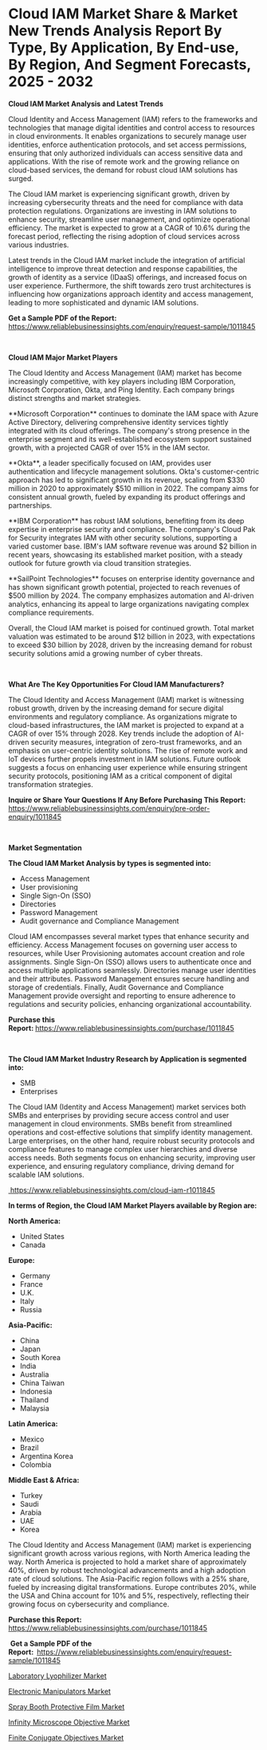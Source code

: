 <p><h1>Cloud IAM Market Share & Market New Trends Analysis Report By Type, By Application, By End-use, By Region, And Segment Forecasts, 2025 - 2032</h1></p><p><strong>Cloud IAM Market Analysis and Latest Trends</strong></p>
<p><p>Cloud Identity and Access Management (IAM) refers to the frameworks and technologies that manage digital identities and control access to resources in cloud environments. It enables organizations to securely manage user identities, enforce authentication protocols, and set access permissions, ensuring that only authorized individuals can access sensitive data and applications. With the rise of remote work and the growing reliance on cloud-based services, the demand for robust cloud IAM solutions has surged.</p><p>The Cloud IAM market is experiencing significant growth, driven by increasing cybersecurity threats and the need for compliance with data protection regulations. Organizations are investing in IAM solutions to enhance security, streamline user management, and optimize operational efficiency. The market is expected to grow at a CAGR of 10.6% during the forecast period, reflecting the rising adoption of cloud services across various industries.</p><p>Latest trends in the Cloud IAM market include the integration of artificial intelligence to improve threat detection and response capabilities, the growth of identity as a service (IDaaS) offerings, and increased focus on user experience. Furthermore, the shift towards zero trust architectures is influencing how organizations approach identity and access management, leading to more sophisticated and dynamic IAM solutions.</p></p>
<p><strong>Get a Sample PDF of the Report:&nbsp;</strong> <a href="https://www.reliablebusinessinsights.com/enquiry/request-sample/1011845?utm_campaign=1873&utm_medium=2&utm_source=Github&utm_content=ia&utm_term=06032025&utm_id=cloud-iam">https://www.reliablebusinessinsights.com/enquiry/request-sample/1011845</a></p>
<p>&nbsp;</p>
<p><strong>Cloud IAM Major Market Players</strong></p>
<p><p>The Cloud Identity and Access Management (IAM) market has become increasingly competitive, with key players including IBM Corporation, Microsoft Corporation, Okta, and Ping Identity. Each company brings distinct strengths and market strategies.</p><p>**Microsoft Corporation** continues to dominate the IAM space with Azure Active Directory, delivering comprehensive identity services tightly integrated with its cloud offerings. The company's strong presence in the enterprise segment and its well-established ecosystem support sustained growth, with a projected CAGR of over 15% in the IAM sector.</p><p>**Okta**, a leader specifically focused on IAM, provides user authentication and lifecycle management solutions. Okta's customer-centric approach has led to significant growth in its revenue, scaling from $330 million in 2020 to approximately $510 million in 2022. The company aims for consistent annual growth, fueled by expanding its product offerings and partnerships.</p><p>**IBM Corporation** has robust IAM solutions, benefiting from its deep expertise in enterprise security and compliance. The company's Cloud Pak for Security integrates IAM with other security solutions, supporting a varied customer base. IBM's IAM software revenue was around $2 billion in recent years, showcasing its established market position, with a steady outlook for future growth via cloud transition strategies.</p><p>**SailPoint Technologies** focuses on enterprise identity governance and has shown significant growth potential, projected to reach revenues of $500 million by 2024. The company emphasizes automation and AI-driven analytics, enhancing its appeal to large organizations navigating complex compliance requirements.</p><p>Overall, the Cloud IAM market is poised for continued growth. Total market valuation was estimated to be around $12 billion in 2023, with expectations to exceed $30 billion by 2028, driven by the increasing demand for robust security solutions amid a growing number of cyber threats.</p></p>
<p>&nbsp;</p>
<p><strong>What Are The Key Opportunities For Cloud IAM Manufacturers?</strong></p>
<p><p>The Cloud Identity and Access Management (IAM) market is witnessing robust growth, driven by the increasing demand for secure digital environments and regulatory compliance. As organizations migrate to cloud-based infrastructures, the IAM market is projected to expand at a CAGR of over 15% through 2028. Key trends include the adoption of AI-driven security measures, integration of zero-trust frameworks, and an emphasis on user-centric identity solutions. The rise of remote work and IoT devices further propels investment in IAM solutions. Future outlook suggests a focus on enhancing user experience while ensuring stringent security protocols, positioning IAM as a critical component of digital transformation strategies.</p></p>
<p><strong>Inquire or Share Your Questions If Any Before Purchasing This Report:</strong> <a href="https://www.reliablebusinessinsights.com/enquiry/pre-order-enquiry/1011845?utm_campaign=1873&utm_medium=2&utm_source=Github&utm_content=ia&utm_term=06032025&utm_id=cloud-iam">https://www.reliablebusinessinsights.com/enquiry/pre-order-enquiry/1011845</a></p>
<p>&nbsp;</p>
<p><strong>Market Segmentation</strong></p>
<p><strong>The Cloud IAM Market Analysis by types is segmented into:</strong></p>
<p><ul><li>Access Management</li><li>User provisioning</li><li>Single Sign-On (SSO)</li><li>Directories</li><li>Password Management</li><li>Audit governance and Compliance Management</li></ul></p>
<p><p>Cloud IAM encompasses several market types that enhance security and efficiency. Access Management focuses on governing user access to resources, while User Provisioning automates account creation and role assignments. Single Sign-On (SSO) allows users to authenticate once and access multiple applications seamlessly. Directories manage user identities and their attributes. Password Management ensures secure handling and storage of credentials. Finally, Audit Governance and Compliance Management provide oversight and reporting to ensure adherence to regulations and security policies, enhancing organizational accountability.</p></p>
<p><strong>Purchase this Report:&nbsp;</strong><a href="https://www.reliablebusinessinsights.com/purchase/1011845?utm_campaign=1873&utm_medium=2&utm_source=Github&utm_content=ia&utm_term=06032025&utm_id=cloud-iam">https://www.reliablebusinessinsights.com/purchase/1011845</a></p>
<p>&nbsp;</p>
<p><strong>The Cloud IAM Market Industry Research by Application is segmented into:</strong></p>
<p><ul><li>SMB</li><li>Enterprises</li></ul></p>
<p><p>The Cloud IAM (Identity and Access Management) market services both SMBs and enterprises by providing secure access control and user management in cloud environments. SMBs benefit from streamlined operations and cost-effective solutions that simplify identity management. Large enterprises, on the other hand, require robust security protocols and compliance features to manage complex user hierarchies and diverse access needs. Both segments focus on enhancing security, improving user experience, and ensuring regulatory compliance, driving demand for scalable IAM solutions.</p></p>
<p><a href="https://www.reliablebusinessinsights.com/cloud-iam-r1011845?utm_campaign=1873&utm_medium=2&utm_source=Github&utm_content=ia&utm_term=06032025&utm_id=cloud-iam">&nbsp;https://www.reliablebusinessinsights.com/cloud-iam-r1011845</a></p>
<p><strong>In terms of Region, the Cloud IAM Market Players available by Region are:</strong></p>
<p>
    <p> <strong> North America: </strong>
        <ul>
            <li>United States</li>
            <li>Canada</li>
        </ul>
        </p> 
    <p> <strong> Europe: </strong>
        <ul>
            <li>Germany</li>
            <li>France</li>
            <li>U.K.</li>
            <li>Italy</li>
            <li>Russia</li>
        </ul>
        </p> 
    <p> <strong> Asia-Pacific: </strong>
        <ul>
            <li>China</li>
            <li>Japan</li>
            <li>South Korea</li>
            <li>India</li>
            <li>Australia</li>
            <li>China Taiwan</li>
            <li>Indonesia</li>
            <li>Thailand</li>
            <li>Malaysia</li>
        </ul>
        </p> 
    <p> <strong> Latin America: </strong>
        <ul>
            <li>Mexico</li>
            <li>Brazil</li>
            <li>Argentina Korea</li>
            <li>Colombia</li>
        </ul>
        </p> 
    <p> <strong> Middle East & Africa: </strong>
        <ul>
            <li>Turkey</li>
            <li>Saudi</li>
            <li>Arabia</li>
            <li>UAE</li>
            <li>Korea</li>
        </ul>
    </p>
    </p>
<p><p>The Cloud Identity and Access Management (IAM) market is experiencing significant growth across various regions, with North America leading the way. North America is projected to hold a market share of approximately 40%, driven by robust technological advancements and a high adoption rate of cloud solutions. The Asia-Pacific region follows with a 25% share, fueled by increasing digital transformations. Europe contributes 20%, while the USA and China account for 10% and 5%, respectively, reflecting their growing focus on cybersecurity and compliance.</p></p>
<p><strong>Purchase this Report: </strong><a href="https://www.reliablebusinessinsights.com/purchase/1011845?utm_campaign=1873&utm_medium=2&utm_source=Github&utm_content=ia&utm_term=06032025&utm_id=cloud-iam">https://www.reliablebusinessinsights.com/purchase/1011845</a></p>
<p>&nbsp;<strong>Get a Sample PDF of the Report:&nbsp;&nbsp;</strong><a href="https://www.reliablebusinessinsights.com/enquiry/request-sample/1011845?utm_campaign=1873&utm_medium=2&utm_source=Github&utm_content=ia&utm_term=06032025&utm_id=cloud-iam">https://www.reliablebusinessinsights.com/enquiry/request-sample/1011845</a></p>
<p><strong></strong></p>
<p><p><a href="https://github.com/zappasuccofz/Market-Research-Report-List-1/blob/main/laboratory-lyophilizer-market.md?utm_campaign=1873&utm_medium=2&utm_source=Github&utm_content=ia&utm_term=06032025&utm_id=cloud-iam">Laboratory Lyophilizer Market</a></p><p><a href="https://github.com/lamlebienz7j/Market-Research-Report-List-1/blob/main/electronic-manipulators-market.md?utm_campaign=1873&utm_medium=2&utm_source=Github&utm_content=ia&utm_term=06032025&utm_id=cloud-iam">Electronic Manipulators Market</a></p><p><a href="https://github.com/tauchzuazoli/Market-Research-Report-List-1/blob/main/spray-booth-protective-film-market.md?utm_campaign=1873&utm_medium=2&utm_source=Github&utm_content=ia&utm_term=06032025&utm_id=cloud-iam">Spray Booth Protective Film Market</a></p><p><a href="https://github.com/artussavasrv/Market-Research-Report-List-1/blob/main/infinity-microscope-objective-market.md?utm_campaign=1873&utm_medium=2&utm_source=Github&utm_content=ia&utm_term=06032025&utm_id=cloud-iam">Infinity Microscope Objective Market</a></p><p><a href="https://github.com/abbasgwiltke/Market-Research-Report-List-1/blob/main/finite-conjugate-objectives-market.md?utm_campaign=1873&utm_medium=2&utm_source=Github&utm_content=ia&utm_term=06032025&utm_id=cloud-iam">Finite Conjugate Objectives Market</a></p></p>